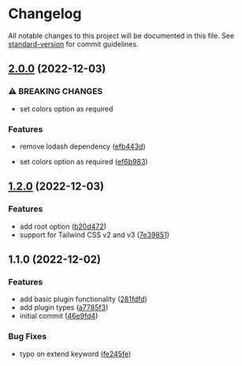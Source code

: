 # Changelog

All notable changes to this project will be documented in this file. See [standard-version](https://github.com/conventional-changelog/standard-version) for commit guidelines.

## [2.0.0](https://github.com/enjidev/tailwindcss-accent/compare/v1.2.0...v2.0.0) (2022-12-03)


### ⚠ BREAKING CHANGES

* set colors option as required

### Features

* remove lodash dependency ([efb443d](https://github.com/enjidev/tailwindcss-accent/commit/efb443d4afca9bcdb6634e8354188cec88892638))


* set colors option as required ([ef6b983](https://github.com/enjidev/tailwindcss-accent/commit/ef6b98397099100bdc6e3e520eda33d2075cae3b))

## [1.2.0](https://github.com/enjidev/tailwindcss-accent/compare/v1.1.0...v1.2.0) (2022-12-03)


### Features

* add root option ([b20d472](https://github.com/enjidev/tailwindcss-accent/commit/b20d4722209704cad9d9c640aefe7e5acc961a99))
* support for Tailwind CSS v2 and v3 ([7e39851](https://github.com/enjidev/tailwindcss-accent/commit/7e39851b7d2ddca2de747f4089b15f0f77db4ffe))

## 1.1.0 (2022-12-02)


### Features

* add basic plugin functionality ([281fdfd](https://github.com/enjidev/tailwindcss-accent/commit/281fdfd7c007b1be193083826354baee6ce7c849))
* add plugin types ([a7785f3](https://github.com/enjidev/tailwindcss-accent/commit/a7785f30bfffe9d70f43f06c5e94ac11b66d7193))
* initial commit ([46e9fd4](https://github.com/enjidev/tailwindcss-accent/commit/46e9fd4f517381ac7cd41058f65c6c1d5bb53eeb))


### Bug Fixes

* typo on extend keyword ([fe245fe](https://github.com/enjidev/tailwindcss-accent/commit/fe245fe3a2b03e727eda4b59c5939e76bd960c27))
